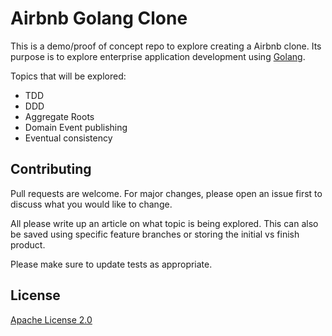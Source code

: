 # Airbnb Golang Clone

This is a demo/proof of concept repo to explore creating a Airbnb clone. Its
purpose is to explore enterprise application development using [Golang](https://go.dev).

Topics that will be explored:

* TDD
* DDD
* Aggregate Roots
* Domain Event publishing
* Eventual consistency

## Contributing
Pull requests are welcome. For major changes, please open an issue first to discuss what you would like to change.

All please write up an article on what topic is being explored. This can also be saved using specific feature branches or storing the initial
vs finish product.

Please make sure to update tests as appropriate.

## License
[Apache License 2.0](https://choosealicense.com/licenses/apache-2.0/)